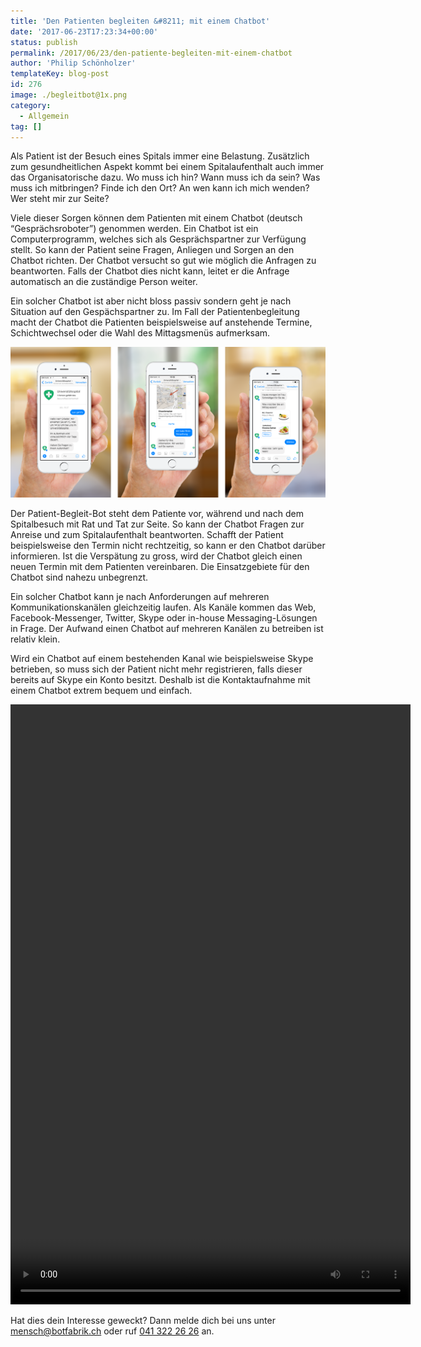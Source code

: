 ```yaml
---
title: 'Den Patienten begleiten &#8211; mit einem Chatbot'
date: '2017-06-23T17:23:34+00:00'
status: publish
permalink: /2017/06/23/den-patiente-begleiten-mit-einem-chatbot
author: 'Philip Schönholzer'
templateKey: blog-post
id: 276
image: ./begleitbot@1x.png
category:
  - Allgemein
tag: []
---
```


Als Patient ist der Besuch eines Spitals immer eine Belastung. Zusätzlich zum gesundheitlichen Aspekt kommt bei einem Spitalaufenthalt auch immer das Organisatorische dazu. Wo muss ich hin? Wann muss ich da sein? Was muss ich mitbringen? Finde ich den Ort? An wen kann ich mich wenden? Wer steht mir zur Seite?

Viele dieser Sorgen können dem Patienten mit einem Chatbot (deutsch “Gesprächsroboter”) genommen werden. Ein Chatbot ist ein Computerprogramm, welches sich als Gesprächspartner zur Verfügung stellt. So kann der Patient seine Fragen, Anliegen und Sorgen an den Chatbot richten. Der Chatbot versucht so gut wie möglich die Anfragen zu beantworten. Falls der Chatbot dies nicht kann, leitet er die Anfrage automatisch an die zuständige Person weiter.

Ein solcher Chatbot ist aber nicht bloss passiv sondern geht je nach Situation auf den Gespächspartner zu. Im Fall der Patientenbegleitung macht der Chatbot die Patienten beispielsweise auf anstehende Termine, Schichtwechsel oder die Wahl des Mittagsmenüs aufmerksam.

![Uni-Ablauf](uni-ablauf.png)

Der Patient-Begleit-Bot steht dem Patiente vor, während und nach dem Spitalbesuch mit Rat und Tat zur Seite. So kann der Chatbot Fragen zur Anreise und zum Spitalaufenthalt beantworten. Schafft der Patient beispielsweise den Termin nicht rechtzeitig, so kann er den Chatbot darüber informieren. Ist die Verspätung zu gross, wird der Chatbot gleich einen neuen Termin mit dem Patienten vereinbaren. Die Einsatzgebiete für den Chatbot sind nahezu unbegrenzt.

Ein solcher Chatbot kann je nach Anforderungen auf mehreren Kommunikationskanälen gleichzeitig laufen. Als Kanäle kommen das Web, Facebook-Messenger, Twitter, Skype oder in-house Messaging-Lösungen in Frage. Der Aufwand einen Chatbot auf mehreren Kanälen zu betreiben ist relativ klein.

Wird ein Chatbot auf einem bestehenden Kanal wie beispielsweise Skype betrieben, so muss sich der Patient nicht mehr registrieren, falls dieser bereits auf Skype ein Konto besitzt. Deshalb ist die Kontaktaufnahme mit einem Chatbot extrem bequem und einfach.

<div style="width: 640px;"><video controls="controls" height="960" id="video-0-4" width="640"><source src="patientenbegleitung_small_nosound.mp4" type="video/mp4"></source></video></div>

Hat dies dein Interesse geweckt? Dann melde dich bei uns unter <mensch@botfabrik.ch> oder ruf [041 322 26 26](tel:+41413222626) an.

